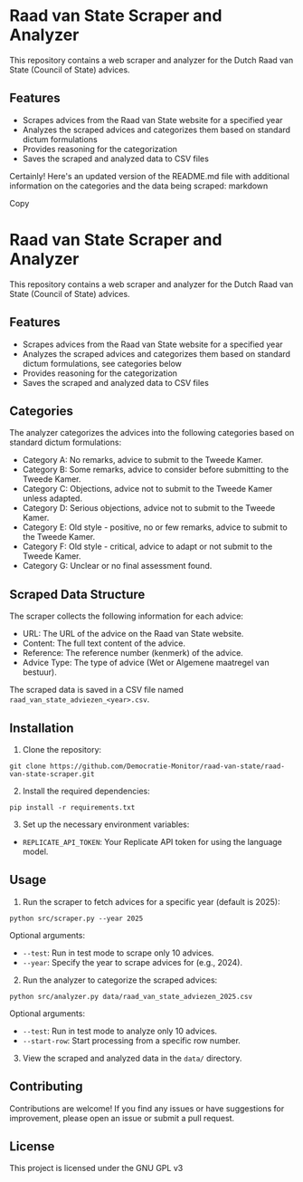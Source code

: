 # Raad van State Scraper and Analyzer

This repository contains a web scraper and analyzer for the Dutch Raad van State (Council of State) advices.

## Features

- Scrapes advices from the Raad van State website for a specified year
- Analyzes the scraped advices and categorizes them based on standard dictum formulations
- Provides reasoning for the categorization
- Saves the scraped and analyzed data to CSV files

Certainly! Here's an updated version of the README.md file with additional information on the categories and the data being scraped:
markdown

Copy
# Raad van State Scraper and Analyzer

This repository contains a web scraper and analyzer for the Dutch Raad van State (Council of State) advices.

## Features

- Scrapes advices from the Raad van State website for a specified year
- Analyzes the scraped advices and categorizes them based on standard dictum formulations, see categories below
- Provides reasoning for the categorization
- Saves the scraped and analyzed data to CSV files

## Categories

The analyzer categorizes the advices into the following categories based on standard dictum formulations:

- Category A: No remarks, advice to submit to the Tweede Kamer.
- Category B: Some remarks, advice to consider before submitting to the Tweede Kamer.
- Category C: Objections, advice not to submit to the Tweede Kamer unless adapted.
- Category D: Serious objections, advice not to submit to the Tweede Kamer.
- Category E: Old style - positive, no or few remarks, advice to submit to the Tweede Kamer.
- Category F: Old style - critical, advice to adapt or not submit to the Tweede Kamer.
- Category G: Unclear or no final assessment found.

## Scraped Data Structure

The scraper collects the following information for each advice:

- URL: The URL of the advice on the Raad van State website.
- Content: The full text content of the advice.
- Reference: The reference number (kenmerk) of the advice.
- Advice Type: The type of advice (Wet or Algemene maatregel van bestuur).

The scraped data is saved in a CSV file named `raad_van_state_adviezen_<year>.csv`.

## Installation

1. Clone the repository:
```
git clone https://github.com/Democratie-Monitor/raad-van-state/raad-van-state-scraper.git
```
2. Install the required dependencies:
```
pip install -r requirements.txt
```
3. Set up the necessary environment variables:
- `REPLICATE_API_TOKEN`: Your Replicate API token for using the language model.

## Usage

1. Run the scraper to fetch advices for a specific year (default is 2025):
```
python src/scraper.py --year 2025
```
Optional arguments:
- `--test`: Run in test mode to scrape only 10 advices.
- `--year`: Specify the year to scrape advices for (e.g., 2024).

2. Run the analyzer to categorize the scraped advices:
```
python src/analyzer.py data/raad_van_state_adviezen_2025.csv
```
Optional arguments:
- `--test`: Run in test mode to analyze only 10 advices.
- `--start-row`: Start processing from a specific row number.

3. View the scraped and analyzed data in the `data/` directory.

## Contributing

Contributions are welcome! If you find any issues or have suggestions for improvement, please open an issue or submit a pull request.

## License

This project is licensed under the GNU GPL v3
